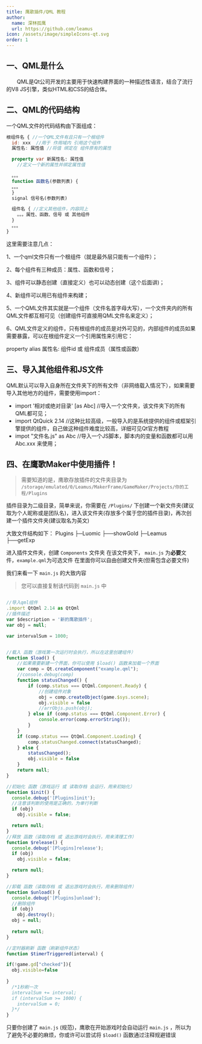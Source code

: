 ```yaml
---
title: 鹰歌插件/QML 教程
author:
  name: 深林孤鹰
  url: https://github.com/leamus
icon: /assets/image/simpleIcons-qt.svg
order: 1
---
```


## 一、QML是什么

&emsp;&emsp;QML是Qt公司开发的主要用于快速构建界面的一种描述性语言，结合了流行的V8 JS引擎，类似HTML和CSS的结合体。

## 二、QML的代码结构

一个QML文件的代码结构由下面组成：

```qml
根组件名 { //一个QML文件有且只有一个根组件
  id: xxx  //用于 作用域内 引用这个组件
  属性名: 属性值 //将值 绑定在 组件原有的属性

  property var 新属性名: 属性值
    //定义一个新的属性并绑定属性值

  。。。
  function 函数名(参数列表) {
  。。。
  }
  signal 信号名(参数列表)

  组件名 { //定义其他组件，内容同上
    。。。属性、函数、信号 或 其他组件
  }
  。。。
}
```

这里需要注意几点：

1、一个qml文件只有一个根组件（就是最外层只能有一个组件）；

2、每个组件有三种成员：属性、函数和信号；

3、组件可以静态创建（直接定义）也可以动态创建（这个后面讲)；

4、新组件可以用已有组件来构建；

5、一个QML文件其实就是一个组件（文件名首字母大写），一个文件夹内的所有QML文件都互相可见（创建组件可直接用QML文件名来定义）；

6、QML文件定义的组件，只有根组件的成员是对外可见的，内部组件的成员如果需要暴露，可以在根组件定义一个引用属性来引用它：

  property alias 属性名: 组件id 或 组件成员（属性或函数）

## 三、导入其他组件和JS文件

QML默认可以导入自身所在文件夹下的所有文件（非网络载入情况下），如果需要导入其他地方的组件，需要使用import：

* import '相对或绝对目录' [as Abc] //导入一个文件夹，该文件夹下的所有QML都可见；
* import QtQuick 2.14 //这种比较高级，一般导入的是系统提供的组件或框架引擎提供的组件，自己做这种组件难度比较高，详细可见Qt官方教程
* impot "文件名.js" as Abc //导入一个JS脚本，脚本内的变量和函数都可以用 Abc.xxx 来使用；

## 四、在鹰歌Maker中使用插件！

> 需要知道的是，鹰歌存放插件的文件夹目录为 `/storage/emulated/0/Leamus/MakerFrame/GameMaker/Projects/你的工程/Plugins` 

插件目录为二级目录，简单来说，你需要在 `/Plugins/` 下创建一个新文件夹(建议取为个人昵称或是团队名)，进入该文件夹(存放多个属于您的插件目录)，再次创建一个插件文件夹(建议取名为英文)

大致文件结构如下：
    Plugins
    ├─Luomic
    ├──showGold
    ├─Leamus
    ├──getExp

进入插件文件夹，创建 `Components` 文件夹
在该文件夹下， `main.js` 为**必要**文件，`example.qml`为可选文件
在里面你可以自由创建文件夹(但需包含必要文件)

我们来看一下 `main.js` 的大致内容

> 您可以直接复制该代码到 `main.js` 中

```javascript

//导入qml组件
.import QtQml 2.14 as QtQml
//插件描述
var $description = '新的鹰歌插件';
var obj = null;

var intervalSum = 1000;


//载入 函数（游戏第一次运行时会执行，所以在这里创建组件）
function $load() {
    //如果需要新建一个界面，你可以使用 $load() 函数来加载一个界面
    var comp = Qt.createComponent("example.qml");
    //console.debug(comp)
    function statusChanged() {
        if (comp.status === QtQml.Component.Ready) {
            //创建组件对象
            obj = comp.createObject(game.$sys.scene);
            obj.visible = false
            //arrObjs.push(obj);
        } else if (comp.status === QtQml.Component.Error) {
            console.error(comp.errorString());
        }
    }
    if (comp.status === QtQml.Component.Loading) {
        comp.statusChanged.connect(statusChanged);
    } else {
        statusChanged();
        obj.visible = false
    }
    return null;
}

//初始化 函数（游戏运行 或 读取存档 会运行，用来初始化）
function $init() {
  console.debug('[Plugins]init');
  //注意该判断的使用是正确的，为单行判断
  if (obj)
    obj.visible = false;

  return null;
}
//释放 函数（读取存档 或 退出游戏时会执行，用来清理工作）
function $release() {
  console.debug('[Plugins]release');
  if (obj)
    obj.visible = false;

  return null;
}

//卸载 函数（读取存档 或 退出游戏时会执行，用来删除组件）
function $unload() {
  console.debug('[Plugins]unload');
  //删除组件
  if (obj)
    obj.destroy();
  obj = null;
  
  return null;
}

//定时器刷新 函数（刷新组件状态）
function $timerTriggered(interval) {

if(!game.gd["checked"]){
  obj.visible=false
  
}
  /*1秒刷一次
  intervalSum += interval;
  if (intervalSum >= 1000) {
    intervalSum = 0;
  }*/
}
```
只要你创建了 `main.js` (规范)，鹰歌在开始游戏时会自动运行 `main.js` ，所以为了避免不必要的麻烦，你或许可以尝试将 `$load()` 函数通过注释规避错误

